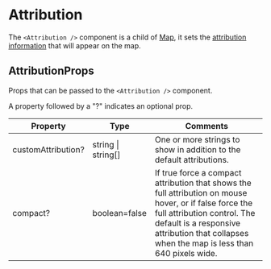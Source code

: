 # Attribution

The `<Attribution />` component is a child of [Map](../map/map.md), it sets the [attribution information](https://docs.mapbox.com/help/how-mapbox-works/attribution/) that will appear on the map.

## AttributionProps
Props that can be passed to the `<Attribution />` component.

A property followed by a "?" indicates an optional prop.

|Property|Type|Comments|
|---|---|---|
|customAttribution?|string \| string[]|One or more strings to show in addition to the default attributions.|
|compact?|boolean=false|If true force a compact attribution that shows the full attribution on mouse hover, or if false force the full attribution control. The default is a responsive attribution that collapses when the map is less than 640 pixels wide.|
